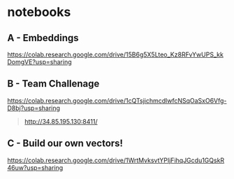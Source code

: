 # notebooks

## A - Embeddings
https://colab.research.google.com/drive/15B6g5X5Lteo_Kz8RFvYwUPS_kkDomgVE?usp=sharing

## B - Team Challenage
https://colab.research.google.com/drive/1cQTsjichmcdlwfcNSqOaSxO6Vfg-D8bj?usp=sharing

> http://34.85.195.130:8411/

## C - Build our own vectors!
https://colab.research.google.com/drive/1WrtMvksvtYPIjFihqJGcdu1GQskR46uw?usp=sharing





